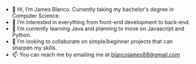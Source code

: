 - 👋 Hi, I’m James Blanco. Currently taking my bachelor's degree in Computer Science.
- 👀 I’m interested in everything from front-end development to back-end. 
- 🌱 I’m currently learning Java and planning to move on Javascript and Python.  
- 💞️ I’m looking to collaborate on simple/beginner projects that can sharpen my skills.
- 📫 You can reach me by emailing me at blancojames88@gmail.com 

<!---
Android-James/Android-James is a ✨ special ✨ repository because its `README.md` (this file) appears on your GitHub profile.
You can click the Preview link to take a look at your changes.
--->
